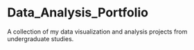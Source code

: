 # Data_Analysis_Portfolio
A collection of my data visualization and analysis projects from undergraduate studies.
